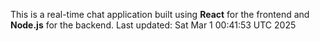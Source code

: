 This is a real-time chat application built using **React** for the frontend and **Node.js** for the backend.
Last updated: Sat Mar  1 00:41:53 UTC 2025
